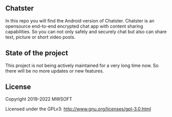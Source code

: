 ## Chatster

In this repo you will find the Android version of Chatster. Chatster is an opensource end-to-end encrypted chat app with content sharing capabilities. So you can not only safely and securely chat but also can share text, picture or short video posts.

## State of the project

This project is not being actively maintained for a very long time now. So there will be no more updates or new features.

## License
Copyright 2019-2022 MWSOFT

Licensed under the GPLv3: http://www.gnu.org/licenses/gpl-3.0.html